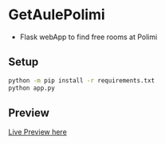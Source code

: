# GetAulePolimi
- Flask webApp to find free rooms at Polimi
## Setup
```bash
python -m pip install -r requirements.txt
python app.py
```
## Preview
[Live Preview here](https://aule-polimi.vercel.app/)
